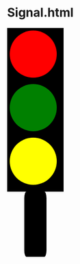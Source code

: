 # Signal.html
<html>
<head>

<style>
div{
height:380px;
width:130px;
background-color:black;
padding:1px;

}

.a{
height:100px;
width:100px;
background-color:red;
border-radius:50%;
margin:5px 5px 15px 5px;
padding:5px ;
@keyframes Animation 
{
{from background-color : red;}
{to background-color : lightred;}
}
}
.b{
height:100px;
width:100px;
background-color:green;
border-radius:50%;
margin:5px 5px 15px 5px;
background-position:auto;
padding:5px ;
}
.c{
height:100px;
width:100px;
background-color:yellow;
border-radius:50%;
margin:5px 5px 15px 5px;
padding:5px ;
}

#outer
{
height:150px;
width:50px;
margin:0px 50px 0px 40px;
background-color:black;
border-radius:10%;
}

</style>
</head>
<body>
<div>
<div class="a">
</div>
<div class="b">
</div>
<div class="c">
</div>
</div>
<div id="outer">
</div>
</body>
</html>
